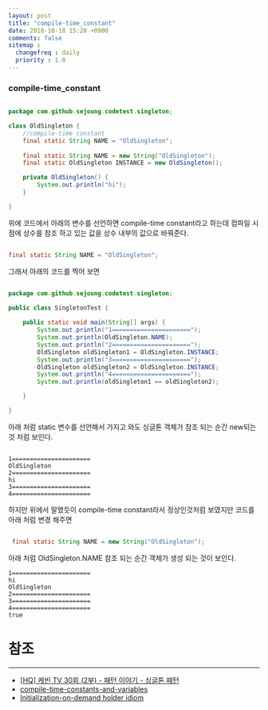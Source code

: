 ```yaml
---
layout: post
title: "compile-time_constant"
date: 2018-10-18 15:20 +0900
comments: false
sitemap :
  changefreq : daily
  priority : 1.0
---
```


### compile-time_constant


```java

package com.github.sejoung.codetest.singleton;

class OldSingleton {
    //compile-time constant
    final static String NAME = "OldSingleton";
 
    final static String NAME = new String("OldSingleton");
    final static OldSingleton INSTANCE = new OldSingleton();

    private OldSingleton() {
        System.out.println("hi");
    }

}
```

위에 코드에서 아래의 변수를 선언하면 compile-time constant라고 하는데 컴파일 시점에 상수를 참조 하고 있는 값을 상수 내부의 값으로 바꿔준다.

```java

final static String NAME = "OldSingleton";

```

그래서 아래의 코드를 찍어 보면 

```java

package com.github.sejoung.codetest.singleton;

public class SingletonTest {
    
    public static void main(String[] args) {
        System.out.println("1======================");
        System.out.println(OldSingleton.NAME);
        System.out.println("2======================");
        OldSingleton oldSingleton1 = OldSingleton.INSTANCE;
        System.out.println("3======================");
        OldSingleton oldSingleton2 = OldSingleton.INSTANCE;
        System.out.println("4======================");
        System.out.println(oldSingleton1 == oldSingleton2);

    }

}


```

아래 처럼 static 변수를 선언해서 가지고 와도 싱글톤 객체가 참조 되는 순간 new되는 것 처럼 보인다.

```

1======================
OldSingleton
2======================
hi
3======================
4======================

```
 
하지만 위에서 말했듯이 compile-time constant라서 정상인것처럼 보였지만 코드를 아래 처럼 변경 해주면

```java

 final static String NAME = new String("OldSingleton");

```

아래 처럼  OldSingleton.NAME 참조 되는 순간 객체가 생성 되는 것이 보인다.
 
 ```
1======================
hi
OldSingleton
2======================
3======================
4======================
true
 ```
 
 
# 참조 
-----
* [[HQ] 케빈 TV 30회 (2부) - 패턴 이야기 - 싱글톤 패턴](https://www.youtube.com/watch?v=ZrF8r5LUadc)
* [compile-time-constants-and-variables](https://stackoverflow.com/questions/9082971/compile-time-constants-and-variables)
* [Initialization-on-demand holder idiom](https://en.wikipedia.org/wiki/Initialization-on-demand_holder_idiom)
